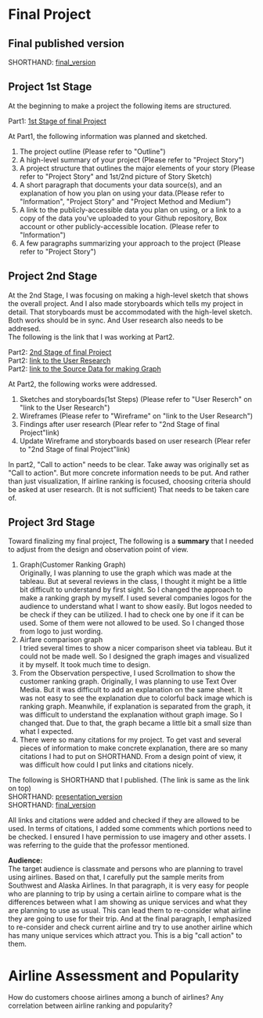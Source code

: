 # Final Project<br>

## Final published version

SHORTHAND: [final_version](https://carnegiemellon.shorthandstories.com/airline-assessment-and-popularity/index.html)<br>

## Project 1st Stage<br>
At the beginning to make a project the following items are structured.

Part1: [1st Stage of final Project](/final_project_TakafumiSudare.md)<br>

At Part1, the following information was planned and sketched.<br>
1. The project outline (Please refer to "Outline")
2. A high-level summary of your project (Please refer to "Project Story")
3. A project structure that outlines the major elements of your story (Please refer to "Project Story" and 1st/2nd picture of Story Sketch)
4. A short paragraph that documents your data source(s), and an explanation of how you plan on using your data.(Please refer to "Information", "Project Story" and "Project Method and Medium")
5. A link to the publicly-accessible data you plan on using, or a link to a copy of the data you've uploaded to your Github repository, Box account or other publicly-accessible location. (Please refer to "Information")
6. A few paragraphs summarizing your approach to the project (Please refer to "Project Story")<br>

## Project 2nd Stage<br>
At the 2nd Stage, I was focusing on making a high-level sketch that shows the overall project. And I also made storyboards which tells my project in detail. That storyboards must be accommodated with the high-level sketch. Both works should be in sync. And User research also needs to be addresed. <br>
The following is the link that I was working at Part2.

Part2: [2nd Stage of final Project](/final_project_part2Outline.md)<br>
Part2: [Iink to the User Research](/User_Research.md)<br>
Part2: [Iink to the Source Data for making Graph](/dataSourceLink.md)<br>

At Part2, the following works were addressed.<br>
1. Sketches and storyboards(1st Steps) (Please refer to "User Reserch" on "Iink to the User Research")
2. Wireframes  (Please refer to "Wireframe" on "Iink to the User Research")
3. Findings after user research  (Plear refer to "2nd Stage of final Project"link)
4. Update Wireframe and storyboards based on user research (Plear refer to "2nd Stage of final Project"link)

In part2, "Call to action" needs to be clear. Take away was originally set as "Call to action". But more concrete information needs to be put. And rather than just visualization, If airline ranking is focused, choosing criteria should be asked at user research. (It is not sufficient) That needs to be taken care of.<br>

## Project 3rd Stage<br>
Toward finalizing my final project, The following is a **summary** that I needed to adjust from the design and observation point of view.

1. Graph(Customer Ranking Graph)<br>
   Originally, I was planning to use the graph which was made at the tableau. But at several reviews in the class, I thought it might be a little bit difficult to understand by first sight. So I changed the approach to make a ranking graph by myself. I used several companies logos for the audience to understand what I want to show easily. But logos needed to be check if they can be utilized. I had to check one by one if it can be used. Some of them were not allowed to be used. So I changed those from logo to just wording.<br>
2. Airfare comparison graph<br>
    I tried several times to show a nicer comparison sheet via tableau. But it could not be made well. So I designed the graph images and visualized it by myself. It took much time to design.<br>
3. From the Observation perspective,  I used Scrollmation to show the customer ranking graph. Originally, I was planning to use Text Over Media. But it was difficult to add an explanation on the same sheet. It was not easy to see the explanation due to colorful back image which is ranking graph. Meanwhile, if explanation is separated from the graph, it was difficult to understand the explanation without graph image. So I changed that. Due to that, the graph became a little bit a small size than what I expected.<br>
4. There were so many citations for my project. To get vast and several pieces of information to make concrete explanation, there are so many citations I had to put on SHORTHAND. From a design point of view, it was difficult how could I put links and citations nicely.<br>

The following is SHORTHAND that I published. (The link is same as the link on top)<br>
SHORTHAND: [presentation_version](https://carnegiemellon.shorthandstories.com/-airline-assessment-and-popularity-/index.html)<br>
SHORTHAND: [final_version](https://carnegiemellon.shorthandstories.com/airline-assessment-and-popularity/index.html)<br>

All links and citations were added and checked if they are allowed to be used.
In terms of citations, I added some comments which portions need to be checked.
I ensured I have permission to use imagery and other assets. I was referring to the guide that the professor mentioned.<br>

**Audience:**<br>
The target audience is classmate and persons who are planning to travel using airlines. Based on that, I carefully put the sample merits from Southwest and Alaska Airlines. In that paragraph, it is very easy for people who are planning to trip by using a certain airline to compare what is the differences between what I am showing as unique services and what they are planning to use as usual. This can lead them to re-consider what airline they are going to use for their trip. And at the final paragraph, I emphasized to re-consider and check current airline and try to use another airline which has many unique services which attract you. This is a big "call action" to them.




<script src="https://embed.shorthand.com/embed_9.js"></script>
<div data-shorthand-embed="carnegiemellon.shorthandstories.com/-airline-assessment-and-popularity/"><h1> Airline Assessment and Popularity</h1><p> How do customers choose airlines among a bunch of airlines? 
Any correlation between airline ranking and popularity? </p></div>
